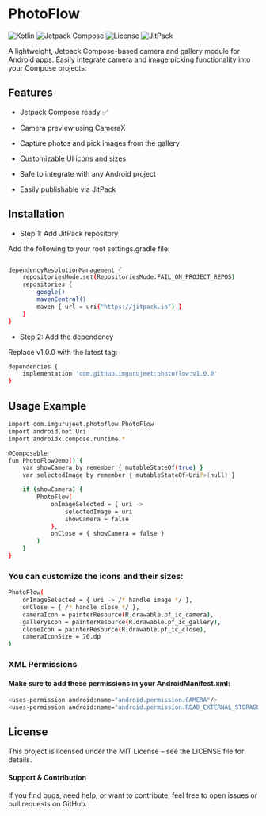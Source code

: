 # PhotoFlow
![Kotlin](https://img.shields.io/badge/Kotlin-1.8-blue) ![Jetpack Compose](https://img.shields.io/badge/Jetpack%20Compose-Ready-brightgreen) ![License](https://img.shields.io/badge/License-MIT-green) ![JitPack](https://img.shields.io/badge/JitPack-v1.0.0-orange)



A lightweight, Jetpack Compose-based camera and gallery module for Android apps.
Easily integrate camera and image picking functionality into your Compose projects.

## Features

- Jetpack Compose ready ✅

- Camera preview using CameraX

- Capture photos and pick images from the gallery

- Customizable UI icons and sizes

- Safe to integrate with any Android project

- Easily publishable via JitPack



## Installation
- Step 1: Add JitPack repository

Add the following to your root settings.gradle file:

```bash

dependencyResolutionManagement {
    repositoriesMode.set(RepositoriesMode.FAIL_ON_PROJECT_REPOS)
    repositories {
        google()
        mavenCentral()
        maven { url = uri("https://jitpack.io") }
    }
}
```



- Step 2: Add the dependency

Replace v1.0.0 with the latest tag:
```bash
dependencies {
    implementation 'com.github.imgurujeet:photoflow:v1.0.0'
}
```



## Usage Example
```bash 
import com.imgurujeet.photoflow.PhotoFlow
import android.net.Uri
import androidx.compose.runtime.*

@Composable
fun PhotoFlowDemo() {
    var showCamera by remember { mutableStateOf(true) }
    var selectedImage by remember { mutableStateOf<Uri?>(null) }

    if (showCamera) {
        PhotoFlow(
            onImageSelected = { uri ->
                selectedImage = uri
                showCamera = false
            },
            onClose = { showCamera = false }
        )
    }
}
```


### You can customize the icons and their sizes:
```bash
PhotoFlow(
    onImageSelected = { uri -> /* handle image */ },
    onClose = { /* handle close */ },
    cameraIcon = painterResource(R.drawable.pf_ic_camera),
    galleryIcon = painterResource(R.drawable.pf_ic_gallery),
    closeIcon = painterResource(R.drawable.pf_ic_close),
    cameraIconSize = 70.dp
)
```

### XML Permissions

#### Make sure to add these permissions in your AndroidManifest.xml:
```bash 
<uses-permission android:name="android.permission.CAMERA"/>
<uses-permission android:name="android.permission.READ_EXTERNAL_STORAGE"/>

```

## License

This project is licensed under the MIT License – see the LICENSE
 file for details.

#### Support & Contribution

If you find bugs, need help, or want to contribute, feel free to open issues or pull requests on GitHub.
